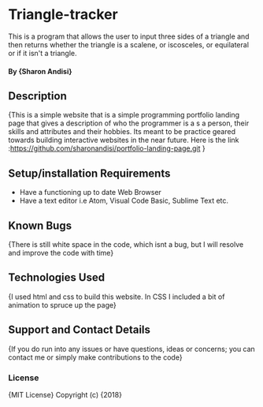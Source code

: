 # Triangle-tracker
This is a program that allows the user to input three sides of a triangle and then returns whether the triangle is a scalene, or iscosceles, or equilateral or if it isn't a triangle.
#### By **{Sharon Andisi}**
## Description
{This is a simple website that is a simple programming portfolio landing page that gives a description of who the programmer is a s a person, their skills and attributes and their hobbies. Its meant to be practice geared towards building interactive websites in the near future. Here is the link :https://github.com/sharonandisi/portfolio-landing-page.git }
##  Setup/installation Requirements
* Have a functioning up to date Web Browser
* Have a text editor i.e Atom, Visual Code Basic, Sublime Text etc.
## Known Bugs
{There is still white space in the code, which isnt a bug, but I will resolve and improve the code with time}
## Technologies Used
{I used html and css to build this website. In CSS I included a bit of animation to spruce up the page}
## Support and Contact Details
{If you do run into any issues or have questions, ideas or concerns; you can contact me or simply make contributions to the code}
### License
{MIT License}
Copyright (c) {2018} 